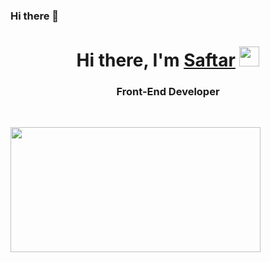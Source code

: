 ### Hi there 👋

<div  display: flex;>
<h1 align="center">Hi there, I'm <a href="https://daniilshat.ru/" target="_blank">Saftar</a> 
<img src="https://github.com/blackcater/blackcater/raw/main/images/Hi.gif" height="32"/></h1>
<h3 align="center">Front-End Developer</h3>
<br>


<img src="https://cdn.dribbble.com/users/1235346/screenshots/3252385/job.gif" width="400px" height="200px"/></h1>
</div>
<!--
**Saftar94/Saftar94** is a ✨ _special_ ✨ repository because its `README.md` (this file) appears on your GitHub profile.

Here are some ideas to get you started:

- 🔭 I’m currently working on ...
- 🌱 I’m currently learning ...
- 👯 I’m looking to collaborate on ...
- 🤔 I’m looking for help with ...
- 💬 Ask me about ...
- 📫 How to reach me: ...
- 😄 Pronouns: ...
- ⚡ Fun fact: ...
-->
